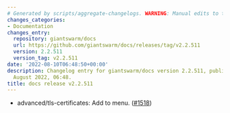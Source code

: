 ```yaml
---
# Generated by scripts/aggregate-changelogs. WARNING: Manual edits to this files will be overwritten.
changes_categories:
- Documentation
changes_entry:
  repository: giantswarm/docs
  url: https://github.com/giantswarm/docs/releases/tag/v2.2.511
  version: 2.2.511
  version_tag: v2.2.511
date: '2022-08-10T06:48:50+00:00'
description: Changelog entry for giantswarm/docs version 2.2.511, published on 10
  August 2022, 06:48.
title: docs release v2.2.511
---
```


- advanced/tls-certificates: Add to menu. ([#1518](https://github.com/giantswarm/docs/pull/1518))
